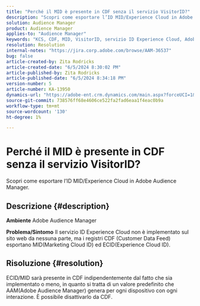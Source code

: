 ```yaml
---
title: "Perché il MID è presente in CDF senza il servizio VisitorID?"
description: "Scopri come esportare l’ID MID/Experience Cloud in Adobe Audience Manager"
solution: Audience Manager
product: Audience Manager
applies-to: "Audience Manager"
keywords: "KCS, CDF, MID, VisitorID, servizio ID Experience Cloud, Adobe Audience Manager, AAM"
resolution: Resolution
internal-notes: "https://jira.corp.adobe.com/browse/AAM-36537"
bug: false
article-created-by: Zita Rodricks
article-created-date: "6/5/2024 8:30:02 PM"
article-published-by: Zita Rodricks
article-published-date: "6/5/2024 8:34:18 PM"
version-number: 5
article-number: KA-13950
dynamics-url: "https://adobe-ent.crm.dynamics.com/main.aspx?forceUCI=1&pagetype=entityrecord&etn=knowledgearticle&id=932c3d5d-7a23-ef11-840a-000d3a372703"
source-git-commit: 738576ff68e4606ce522fa2fad6eaa1f4eac0b9a
workflow-type: tm+mt
source-wordcount: '130'
ht-degree: 1%

---
```


# Perché il MID è presente in CDF senza il servizio VisitorID?


Scopri come esportare l’ID MID/Experience Cloud in Adobe Audience Manager.

## Descrizione {#description}


<b>Ambiente</b>
Adobe Audience Manager

<b>Problema/Sintomo</b>
Il servizio ID Experience Cloud non è implementato sul sito web da nessuna parte, ma i registri CDF (Customer Data Feed) esportano MID(Marketing Cloud ID) ed ECID(Experience Cloud ID).


## Risoluzione {#resolution}


ECID/MID sarà presente in CDF indipendentemente dal fatto che sia implementato o meno, in quanto si tratta di un valore predefinito che AAM(Adobe Audience Manager) genera per ogni dispositivo con ogni interazione. È possibile disattivarlo da CDF.
